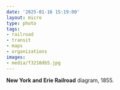 ```yaml
---
date: '2025-01-16 15:19:00'
layout: micro
type: photo
tags:
- railroad
- transit
- maps
- organizations
images:
- media/f3210db5.jpg
---
```


**New York and Erie Railroad** diagram, 1855.
